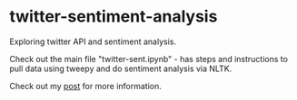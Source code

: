 # twitter-sentiment-analysis
Exploring twitter API and sentiment analysis.

Check out the main file "twitter-sent.ipynb" - has steps and instructions to pull data using tweepy and do sentiment analysis via NLTK.

Check out my [post](https://www.iamwilliamj.com/projects/2020-07-19-building-a-datalake-for-tweets.html) for more information.
